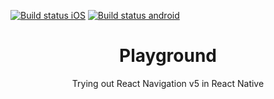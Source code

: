 [![Build status iOS](https://build.appcenter.ms/v0.1/apps/e850d775-220e-4dd2-9387-16055b0f8b5b/branches/dev/badge)](https://appcenter.ms)
[![Build status android](https://build.appcenter.ms/v0.1/apps/5e4a74f1-506d-415c-990a-18fe9ab2b71e/branches/dev/badge)](https://appcenter.ms)

<p align="center">
  <h1 align="center">Playground</h1>
</p>

  <p align="center">
    Trying out React Navigation v5 in React Native
  </p>
